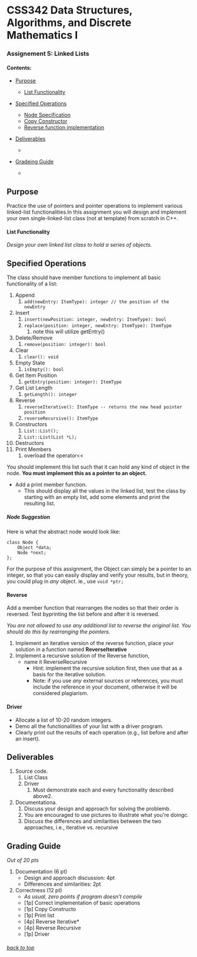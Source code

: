  
# CSS342 Data Structures, Algorithms, and Discrete Mathematics I
### Assignement 5: Linked Lists
#### Contents:
* [Purpose](https://github.com/RyanCPeters/Fall_UWB_2017/blob/master/css_342/LLists_assig5/ReadMe.md#purpose)
	* [List Functionality](https://github.com/RyanCPeters/Fall_UWB_2017/blob/master/css_342/LLists_assig5/ReadMe.md#list-functionality)

* [Specified Operations](https://github.com/RyanCPeters/Fall_UWB_2017/blob/master/css_342/LLists_assig5/ReadMe.md#)
	* [Node Specification](https://github.com/RyanCPeters/Fall_UWB_2017/blob/master/css_342/LLists_assig5/ReadMe.md#here-is-what-the-abstract-node-would-look-like)
	* [Copy Constructor](https://github.com/RyanCPeters/Fall_UWB_2017/blob/master/css_342/LLists_assig5/ReadMe.md#copy-constructor)
	* [Reverse function implementation](https://github.com/RyanCPeters/Fall_UWB_2017/blob/master/css_342/LLists_assig5/ReadMe.md#)

* [Deliverables](https://github.com/RyanCPeters/Fall_UWB_2017/blob/master/css_342/LLists_assig5/ReadMe.md#)
	* [](https://github.com/RyanCPeters/Fall_UWB_2017/blob/master/css_342/LLists_assig5/ReadMe.md#)

* [Gradeing Guide](https://github.com/RyanCPeters/Fall_UWB_2017/blob/master/css_342/LLists_assig5/ReadMe.md#)
	* [](https://github.com/RyanCPeters/Fall_UWB_2017/blob/master/css_342/LLists_assig5/ReadMe.md#)

## Purpose
Practice the use of pointers and pointer operations to implement various linked-list functionalities.In this assignment you will design and implement your own single-linked-list class (not at template) from scratch in C++. 



#### List Functionality
_Design your own linked list class to hold a series of objects._

## Specified Operations
The class should have member functions to implement all basic functionality of a list:
	
1. Append
	1. `add(newEntry: ItemType): integer // the position of the newEntry`
2. Insert
	1. `insert(newPosition: integer, newEntry: ItemType): bool`
	2. `replace(position: integer, newEntry: ItemType): ItemType`
		1. note this will utilize getEntry()
3. Delete/Remove
	1. `remove(position: integer): bool`
4. Clear
	1. `clear(): void`
5. Empty State
	1. `isEmpty(): bool`
6. Get Item Position
	1. `getEntry(position: integer): ItemType`
7. Get List Length
	1. `getLength(): integer`
8. Reverse
	1. `reverseIterative(): ItemType -- returns the new head pointer position`
	2. `reverseRecursive(): ItemType `
9. Constructors
	1. `List::List();`
	2. `List::List(List *L);`
10. Destructors
11. Print Members
	1. overload the operator<<

You should implement this list such that it can hold any kind of object in the node. **You must implement this as a pointer to an object.**

* Add a print member function.  
	* This should display all the values in the linked list, test the class by starting with an empty list, add some elements and print the resulting list.

##### Node Suggestion
Here is what the abstract node would look like:

```c_cpp
class Node {
	Object *data;
	Node *next;
};
```

For the purpose of this assignment, the Object can simply be a pointer to an integer, so that you can easily display and verify your results, but in theory, you could plug in *any* object. ie., use `void *ptr;`


#### Reverse
Add a member function that rearranges the nodes so that their order is reversed. Test byprinting the list before and after it is reversed.

*You are not allowed to use any additional list to reverse the original list.  You should do this by rearranging the pointers.*

1. Implement an iterative version of the reverse function, place your solution in a function named **ReverseIterative**
2. Implement a recursive solution of the Reverse function,
	* name it ReverseRecursive
		* Hint: implement the recursive solution first, then use that as a basis for the iterative solution.
		* Note: if you use *any* external sources or references, you must include the reference in your document, otherwise it will be considered plagiarism.
		
#### Driver

* Allocate a list of 10-20 random integers.
* Demo all the functionalities of your list with a driver program. 
* Clearly print out the results of each operation (e.g., list before and after an insert).

## Deliverables

1. Source code.
	1. List Class
	2. Driver
		1. Must demonstrate each and every functionality described above2.
2. Documentationa.
	1. Discuss your design and approach for solving the problemb.
	2. You are encouraged to use pictures to illustrate what you're doingc.
	3. Discuss the differences and similarities between the two approaches, i.e., iterative vs. recursive

## Grading Guide
*Out of 20 pts*

1. Documentation (6 pt)
	* Design and approach discussion: 4pt
	* Differences and similarities: 2pt
2. Correctness (12 pt) 
	* _As usual, zero points if program doesn't compile_
	* [1p] Correct implementation of basic operations
	* [1p] Copy Constructo
	* [1p] Print list
	* [4p] Reverse Iterative*
	* [4p] Reverse Recursive
	* [1p] Driver
	
###### [back to top](https://github.com/RyanCPeters/Fall_UWB_2017/blob/master/css_342/LLists_assig5/ReadMe.md#css342-data-structures-algorithms-and-discrete-mathematics-i)
